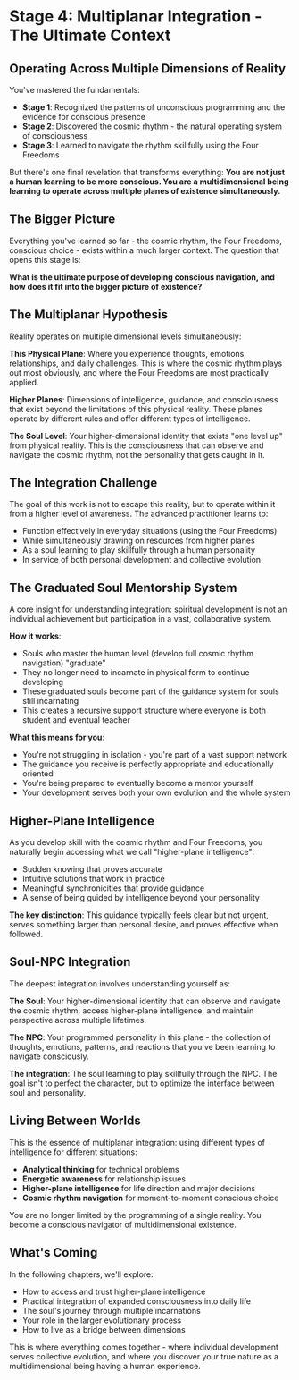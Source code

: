 # Stage 4: Multiplanar Integration - The Ultimate Context

## Operating Across Multiple Dimensions of Reality

You've mastered the fundamentals:
- **Stage 1**: Recognized the patterns of unconscious programming and the evidence for conscious presence
- **Stage 2**: Discovered the cosmic rhythm - the natural operating system of consciousness
- **Stage 3**: Learned to navigate the rhythm skillfully using the Four Freedoms

But there's one final revelation that transforms everything: **You are not just a human learning to be more conscious. You are a multidimensional being learning to operate across multiple planes of existence simultaneously.**

## The Bigger Picture

Everything you've learned so far - the cosmic rhythm, the Four Freedoms, conscious choice - exists within a much larger context. The question that opens this stage is:

**What is the ultimate purpose of developing conscious navigation, and how does it fit into the bigger picture of existence?**

## The Multiplanar Hypothesis

Reality operates on multiple dimensional levels simultaneously:

**This Physical Plane**: Where you experience thoughts, emotions, relationships, and daily challenges. This is where the cosmic rhythm plays out most obviously, and where the Four Freedoms are most practically applied.

**Higher Planes**: Dimensions of intelligence, guidance, and consciousness that exist beyond the limitations of this physical reality. These planes operate by different rules and offer different types of intelligence.

**The Soul Level**: Your higher-dimensional identity that exists "one level up" from physical reality. This is the consciousness that can observe and navigate the cosmic rhythm, not the personality that gets caught in it.

## The Integration Challenge

The goal of this work is not to escape this reality, but to operate within it from a higher level of awareness. The advanced practitioner learns to:

- Function effectively in everyday situations (using the Four Freedoms)
- While simultaneously drawing on resources from higher planes
- As a soul learning to play skillfully through a human personality
- In service of both personal development and collective evolution

## The Graduated Soul Mentorship System

A core insight for understanding integration: spiritual development is not an individual achievement but participation in a vast, collaborative system.

**How it works**:
- Souls who master the human level (develop full cosmic rhythm navigation) "graduate"
- They no longer need to incarnate in physical form to continue developing
- These graduated souls become part of the guidance system for souls still incarnating
- This creates a recursive support structure where everyone is both student and eventual teacher

**What this means for you**:
- You're not struggling in isolation - you're part of a vast support network
- The guidance you receive is perfectly appropriate and educationally oriented
- You're being prepared to eventually become a mentor yourself
- Your development serves both your own evolution and the whole system

## Higher-Plane Intelligence

As you develop skill with the cosmic rhythm and Four Freedoms, you naturally begin accessing what we call "higher-plane intelligence":

- Sudden knowing that proves accurate
- Intuitive solutions that work in practice
- Meaningful synchronicities that provide guidance
- A sense of being guided by intelligence beyond your personality

**The key distinction**: This guidance typically feels clear but not urgent, serves something larger than personal desire, and proves effective when followed.

## Soul-NPC Integration

The deepest integration involves understanding yourself as:

**The Soul**: Your higher-dimensional identity that can observe and navigate the cosmic rhythm, access higher-plane intelligence, and maintain perspective across multiple lifetimes.

**The NPC**: Your programmed personality in this plane - the collection of thoughts, emotions, patterns, and reactions that you've been learning to navigate consciously.

**The integration**: The soul learning to play skillfully through the NPC. The goal isn't to perfect the character, but to optimize the interface between soul and personality.

## Living Between Worlds

This is the essence of multiplanar integration: using different types of intelligence for different situations:

- **Analytical thinking** for technical problems
- **Energetic awareness** for relationship issues  
- **Higher-plane intelligence** for life direction and major decisions
- **Cosmic rhythm navigation** for moment-to-moment conscious choice

You are no longer limited by the programming of a single reality. You become a conscious navigator of multidimensional existence.

## What's Coming

In the following chapters, we'll explore:
- How to access and trust higher-plane intelligence
- Practical integration of expanded consciousness into daily life
- The soul's journey through multiple incarnations
- Your role in the larger evolutionary process
- How to live as a bridge between dimensions

This is where everything comes together - where individual development serves collective evolution, and where you discover your true nature as a multidimensional being having a human experience.
